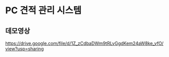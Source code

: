 # PC 견적 관리 시스템

## 데모영상

https://drive.google.com/file/d/1Z_zCdbaDWm9tRLvGgdKem24aW8ke_vfO/view?usp=sharing
